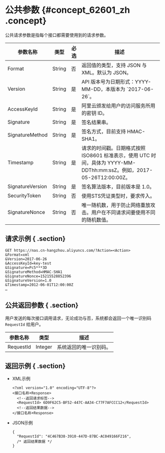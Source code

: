 # 公共参数 {#concept_62601_zh .concept}

公共请求参数是指每个接口都需要使用到的请求参数。

|参数名称|类型|必选|描述|
|----|--|--|--|
|Format|String|否|返回值的类型，支持 JSON 与 XML。默认为 JSON。|
|Version|String|是|API 版本号为日期形式：YYYY-MM-DD，本版本为 \`2017-06-26\`。|
|AccessKeyId|String|是|阿里云颁发给用户的访问服务所用的密钥 ID。|
|Signature|String|是|签名结果串。|
|SignatureMethod|String|是|签名方式，目前支持 HMAC-SHA1。|
|Timestamp|String|是|请求的时间戳。日期格式按照 ISO8601 标准表示，使用 UTC 时间，具体为 YYYY-MM-DDThh:mm:ssZ。例如，2017-05-26T12:00:00Z。|
|SignatureVersion|String|是|签名算法版本，目前版本是 1.0。|
|SecurityToken|String|否|使用STS凭证类型时，要求传入。|
|SignatureNonce|String|否|唯一随机数，用于防止网络重放攻击。用户在不同请求间要使用不同的随机数值。|

## 请求示例 { .section}

```language-shell
GET https://nas.cn-hangzhou.aliyuncs.com/?Action=<Action>
&Format=xml
&Version=2017-06-26
&AccessKeyId=key-test
&Signature=Pc5***3D
&SignatureMethod=HMAC-SHA1
&SignatureNonce=15215528852396
&SignatureVersion=1.0
&Timestamp=2012-06-01T12:00:00Z
…

```

## 公共返回参数 { .section}

用户发送的每次接口调用请求，无论成功与否，系统都会返回一个唯一识别码 `RequestId` 给用户。

|参数名称|类型|描述|
|----|--|--|
|RequestId|Integer|系统返回的唯一识别码。|

## 返回示例 { .section}

-   XML示例

    ```language-xml
    <?xml version="1.0" encoding="UTF-8"?>
    <接口名称+Response>
      <!--返回请求标签-->
      <RequestId> 6D9F62C5-BF52-447C-AA34-C77F7AFCCC12</RequestId>
      <!--返回结果数据-->
    </接口名称+Response>
    
    ```

-   JSON示例

    ```language-json
    {
      "RequestId": "4C467B38-3910-447D-87BC-AC049166F216",
      /* 返回结果数据 */
    }
    
    ```



